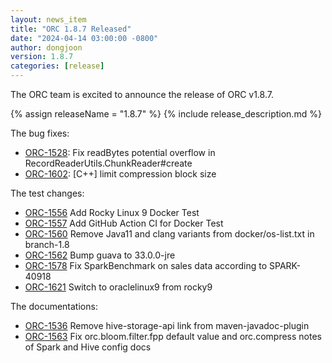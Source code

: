 ```yaml
---
layout: news_item
title: "ORC 1.8.7 Released"
date: "2024-04-14 03:00:00 -0800"
author: dongjoon
version: 1.8.7
categories: [release]
---
```


The ORC team is excited to announce the release of ORC v1.8.7.

{% assign releaseName = "1.8.7" %}
{% include release_description.md %}

The bug fixes:
- [ORC-1528]({{site.jira}}/ORC-1528): Fix readBytes potential overflow in RecordReaderUtils.ChunkReader#create
- [ORC-1602]({{site.jira}}/ORC-1602): [C++] limit compression block size

The test changes:
- [ORC-1556]({{site.jira}}/ORC-1556) Add Rocky Linux 9 Docker Test
- [ORC-1557]({{site.jira}}/ORC-1557) Add GitHub Action CI for Docker Test
- [ORC-1560]({{site.jira}}/ORC-1560) Remove Java11 and clang variants from docker/os-list.txt in branch-1.8
- [ORC-1562]({{site.jira}}/ORC-1562) Bump guava to 33.0.0-jre
- [ORC-1578]({{site.jira}}/ORC-1578) Fix SparkBenchmark on sales data according to SPARK-40918
- [ORC-1621]({{site.jira}}/ORC-1621) Switch to oraclelinux9 from rocky9

The documentations:
- [ORC-1536]({{site.jira}}/ORC-1536) Remove hive-storage-api link from maven-javadoc-plugin
- [ORC-1563]({{site.jira}}/ORC-1563) Fix orc.bloom.filter.fpp default value and orc.compress notes of Spark and Hive config docs

